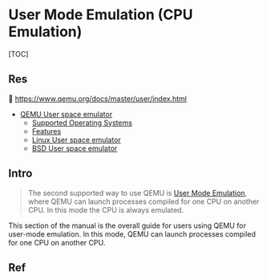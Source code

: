 # User Mode Emulation (CPU Emulation)

[TOC]



## Res
📂 https://www.qemu.org/docs/master/user/index.html
- [QEMU User space emulator](https://www.qemu.org/docs/master/user/main.html)
    - [Supported Operating Systems](https://www.qemu.org/docs/master/user/main.html#supported-operating-systems)
    - [Features](https://www.qemu.org/docs/master/user/main.html#features)
    - [Linux User space emulator](https://www.qemu.org/docs/master/user/main.html#linux-user-space-emulator)
    - [BSD User space emulator](https://www.qemu.org/docs/master/user/main.html#bsd-user-space-emulator)



## Intro
> The second supported way to use QEMU is [User Mode Emulation](https://www.qemu.org/docs/master/user/index.html#user-mode-emulation), where QEMU can launch processes compiled for one CPU on another CPU. In this mode the CPU is always emulated.

This section of the manual is the overall guide for users using QEMU for user-mode emulation. In this mode, QEMU can launch processes compiled for one CPU on another CPU.



## Ref

